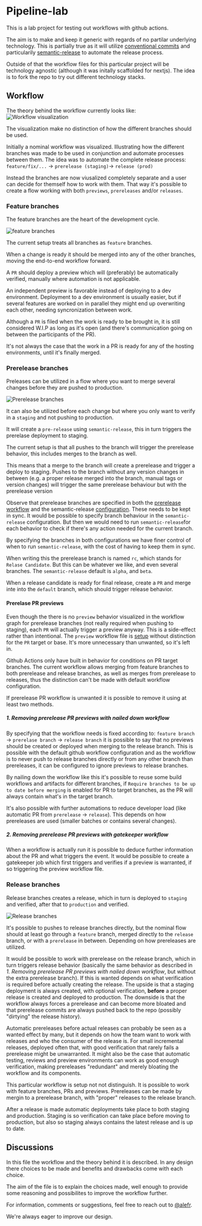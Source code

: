 # Pipeline-lab

This is a lab project for testing out workflows with github actions.

The aim is to make and keep it generic with regards of no partilar underlying technology.
This is partially true as it will utilize [conventional commits](https://www.conventionalcommits.org/en/v1.0.0/) and particularily [semantic-release](https://github.com/semantic-release/semantic-release) to automate the release process.

Outside of that the workflow files for this particular project will be technology agnostic (although it was initally scaffolded for nextjs).
The idea is to fork the repo to try out different technology stacks.

## Workflow

The theory behind the workflow currently looks like:
![Workflow visualization](docs/build.drawio.svg)

The visualization make no distinction of how the different branches should be used.

Initially a nominal workflow was visualized. Illustrating how the different branches was made to be used in conjunction and automate processes between them.
The idea was to automate the complete release process: <br /> 
`feature/fix/...` -> `prerelease (staging)`-> `release (prod)`

Instead the branches are now viusalized completely separate and a user can decide for themself how to work with them. That way it's possible to create a flow working with both `previews`, `prereleases` and/or `releases`.

### Feature branches

The feature branches are the heart of the development cycle.

![feature branches](docs/feature_branch.png)

The current setup treats all branches as `feature` branches.

When a change is ready it should be merged into any of the other branches, moving the end-to-end workflow forward.

A `PR` should deploy a preview which will (preferably) be automatically verified, manually where automation is not applicable.

An independent preview is favorable instead of deploying to a dev environment.
Deployment to a dev environment is usually easier, but if several features are worked on in parallel they might end up overwriting each other, needing syncronization between work.

Although a `PR` is filed when the work is ready to be brought in, it is still considered W.I.P as long as it's open (and there's communication going on between the participants of the PR).

It's not always the case that the work in a PR is ready for any of the hosting environments, until it's finally merged.

### Prerelease branches

Preleases can be utilized in a flow where you want to merge several changes before they are pushed to production.

![Prerelease branches](docs/prerelease_branch.png)

It can also be utilized before each change but where you only want to verify in a `staging` and not pushing to production.

It will create a `pre-release` using `semantic-release`, this in turn triggers the prerelase deployment to staging.

The current setup is that all pushes to the branch will trigger the prerelease behavior, this includes merges to the branch as well.

This means that a merge to the branch will create a prerelease and trigger a deploy to staging.
Pushes to the branch without any version changes in between (e.g. a proper release merged into the branch, manual tags or version changes) will trigger the same prerelease behaviour but with the prerelease version 

Observe that prerelease branches are specified in both the [prerelease workflow](https://github.com/Visegue/pipeline-lab/blob/main/.github/workflows/prerelease.yml#L8) and the semantic-release [configuration](https://github.com/Visegue/pipeline-lab/blob/main/.releaserc#L12). These needs to be kept in sync.
It would be possible to specify branch behaviour in the `semantic-release` configuration. But then we would need to run `semantic-release`for each behavior to check if there's any action needed for the current branch.

By specifying the branches in both configurations we have finer control of when to run `semantic-release`, with the cost of having to keep them in sync.

When writing this the prerelease branch is named `rc`, which stands for `Relase Candidate`.
But this can be whatever we like, and even several branches.
The `semantic-release` default is `alpha`, and `beta`.

When a release candidate is ready for final release, create a `PR` and merge inte into the `default` branch, which should trigger release behavior.

#### Prerelase PR previews
Even though the there is no `preview` behavior visualized in the workflow graph for prerelease branches (not really required when pushing to staging), each `PR` will actually trigger a preview anyway.
This is a side-effect rather than intentional. 
The `preview` workflow file is [setup](https://github.com/Visegue/pipeline-lab/blob/main/.github/workflows/deploy_preview.yml#L6) without distinction for the `PR` target or base.
It's more unnecessary than unwanted, so it's left in.

Github Actions only have built in behavior for conditions on PR target branches. The current workflow allows merging from feature branches to both prerelease and release branches, as well as merges from prerelease to releases, thus the distinction can't be made with default workflow configuration.

If prerelease PR workflow is unwanted it is possible to remove it using at least two methods.
##### 1. Removing prerelease PR previews with nailed down workflow
By specifying that the workflow needs is fixed according to: `feature branch` -> `prerelase branch` ->  `release branch` it is possible to say that no previews should be created or deployed when merging to the release branch.
This is possible with the default github workflow configuration and as the workflow is to never push to release branches directly or from any other branch than prereleases, it can be configured to ignore previews to release branches.

By nailing down the workflow like this it's possible to reuse some build workflows and artifacts for different branches, if `Require branches to be up to date before merging` is enabled for PR to target branches, as the PR will always contain what's in the target branch.

It's also possible with further automations to reduce developer load (like automatic PR from `prerelease` -> `release`). This depends on how prereleases are used (smaller batches or contains several changes).

##### 2. Removing prerelease PR previews with gatekeeper workflow

When a workflow is actually run it is possible to deduce further information about the PR and what triggers the event.
It would be possible to create a gatekeeper job which first triggers and verifies if a preview is warranted, if so triggering the preview workflow file.

### Release branches

Release branches creates a release, which in turn is deployed to `staging` and verified, after that to `production` and verified.

![Release branches](docs/release_branch.png)

It's possible to pushes to release branches directly, but the nominal flow should at least go through a `feature` branch, merged directly to the `release` branch, or with a `prerelease` in between. Depending on how prereleases are utilized.

It would be possible to work with prerelease on the release branch, which in turn triggers release behavior (basically the same behavior as described in _1. Removing prerelease PR previews with nailed down workflow_, but without the extra prerelease branch).
If this is wanted depends on what verification is required before actually creating the release.
The upside is that a staging deployment is always created, with optional verification, **before** a proper release is created and deployed to production.
The downside is that the workflow always forces a prerelease and can become more bloated and that prerelease commits are always pushed back to the repo (possibly "dirtying" the release history).

Automatic prereleases before actual releases can probably be seen as a wanted effect by many, but it depends on how the team want to work with releases and who the consumer of the release is.
For small incremental releases, deployed often that, with good verification that rarely fails a prerelease might be unwarranted.
It might also be the case that automatic testing, reviews and preview environments can work as good enough verification, making prereleases "redundant" and merely bloating the workflow and its components.

This particular workflow is setup not not distinguish.
It is possible to work with feature branches, PRs and previews.
Prereleases can be made by mergin to a prerelease branch, with "proper" releases to the release branch.

After a release is made automatic deployments take place to both staging and production.
Staging is so verification can take place before moving to production, but also so staging always contains the latest release and is up to date.

## Discussions

In this file the workflow and the theory behind it is described.
In any design there choices to be made and benefits and drawbacks come with each choice.

The aim of the file is to explain the choices made, well enough to provide some reasoning and possibilites to improve the workflow further.

For information, comments or suggestions, feel free to reach out to [@alefr](https://github.com/alefr).

We're always eager to improve our design.